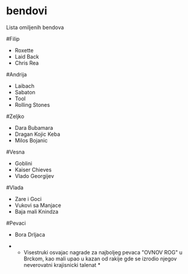 # bendovi
Lista omiljenih bendova

#Filip
* Roxette
* Laid Back
* Chris Rea

#Andrija
* Laibach
* Sabaton
* Tool
* Rolling Stones


#Zeljko
* Dara Bubamara
* Dragan Kojic Keba
* Milos Bojanic

#Vesna
* Goblini
* Kaiser Chieves
* Vlado Georgijev

#Vlada
* Zare i Goci
* Vukovi sa Manjace
* Baja mali Knindza



#Pevaci
* Bora Drljaca 

* * Visestruki osvajac nagrade za najboljeg pevaca "OVNOV ROG" u Brckom, kao mali upao u kazan od rakije gde se izrodio njegov neverovatni krajisnicki talenat *